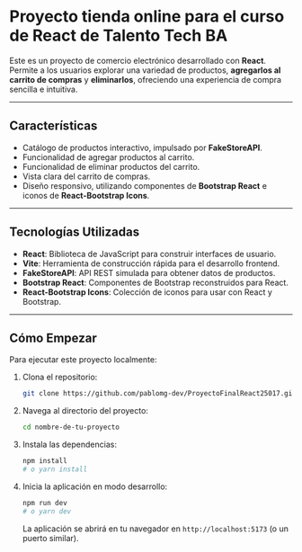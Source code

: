# Proyecto tienda online para el curso de React de Talento Tech BA

Este es un proyecto de comercio electrónico desarrollado con **React**. Permite a los usuarios explorar una variedad de productos, **agregarlos al carrito de compras** y **eliminarlos**, ofreciendo una experiencia de compra sencilla e intuitiva.

---

## Características

* Catálogo de productos interactivo, impulsado por **FakeStoreAPI**.
* Funcionalidad de agregar productos al carrito.
* Funcionalidad de eliminar productos del carrito.
* Vista clara del carrito de compras.
* Diseño responsivo, utilizando componentes de **Bootstrap React** e iconos de **React-Bootstrap Icons**.

---

## Tecnologías Utilizadas

* **React**: Biblioteca de JavaScript para construir interfaces de usuario.
* **Vite**: Herramienta de construcción rápida para el desarrollo frontend.
* **FakeStoreAPI**: API REST simulada para obtener datos de productos.
* **Bootstrap React**: Componentes de Bootstrap reconstruidos para React.
* **React-Bootstrap Icons**: Colección de iconos para usar con React y Bootstrap.

---

## Cómo Empezar

Para ejecutar este proyecto localmente:

1.  Clona el repositorio:
    ```bash
    git clone https://github.com/pablomg-dev/ProyectoFinalReact25017.git
    ```
2.  Navega al directorio del proyecto:
    ```bash
    cd nombre-de-tu-proyecto
    ```
3.  Instala las dependencias:
    ```bash
    npm install
    # o yarn install
    ```
4.  Inicia la aplicación en modo desarrollo:
    ```bash
    npm run dev
    # o yarn dev
    ```
    La aplicación se abrirá en tu navegador en `http://localhost:5173` (o un puerto similar).
